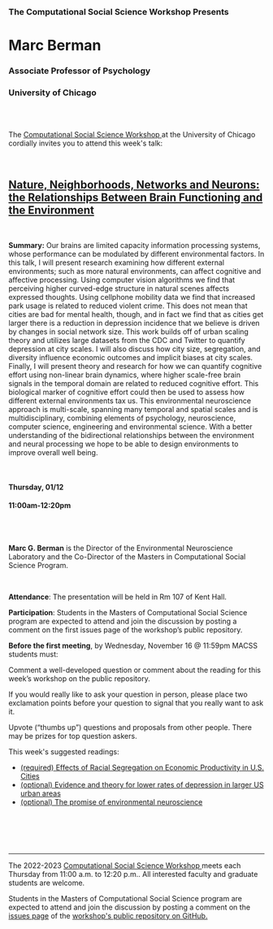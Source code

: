 <br>

<h3 class=pfblock-header> The Computational Social Science Workshop Presents </h3>

<h1 class=pfblock-header3> Marc Berman</h1>
<h3 class=pfblock-header3> Associate Professor of Psychology </h3>
<h3 class=pfblock-header3> University of Chicago </h3>

<br><br>

<p class=pfblock-header3>The <a href="https://macss.uchicago.edu/content/computation-workshop"> Computational Social Science Workshop </a> at the University of Chicago cordially invites you to attend this week's talk:</p>

<br>

<div class=pfblock-header3>
<h2 class=pfblock-header>
  <a href=https://github.com/uchicago-computation-workshop/Fall2022/blob/main/01_12_Berman/Stier_etal_Segregation_Prod_arxiv_2022.pdf> Nature, Neighborhoods, Networks and Neurons: the Relationships Between Brain Functioning and the Environment </a>
</h2>

<br>
</div>

<p class=footertext2>

**Summary:** Our brains are limited capacity information processing systems, whose performance can be modulated by different environmental factors.  In this talk, I will present research examining how different external environments; such as more natural environments, can affect cognitive and affective processing. Using computer vision algorithms we find that perceiving higher curved-edge structure in natural scenes affects expressed thoughts. Using cellphone mobility data we find that increased park usage is related to reduced violent crime.  This does not mean that cities are bad for mental health, though, and in fact we find that as cities get larger there is a reduction in depression incidence that we believe is driven by changes in social network size. This work builds off of urban scaling theory and utilizes large datasets from the CDC and Twitter to quantify depression at city scales.  I will also discuss how city size, segregation, and diversity influence economic outcomes and implicit biases at city scales. Finally, I will present theory and research for how we can quantify cognitive effort using non-linear brain dynamics, where higher scale-free brain signals in the temporal domain are related to reduced cognitive effort. This biological marker of cognitive effort could then be used to assess how different external environments tax us.  This environmental neuroscience approach is multi-scale, spanning many temporal and spatial scales and is multidisciplinary, combining elements of psychology, neuroscience, computer science, engineering and environmental science.  With a better understanding of the bidirectional relationships between the environment and neural processing we hope to be able to design environments to improve overall well being.

</p>

<br>

<h4 class=pfblock-header3> Thursday, 01/12 </h4>
<h4 class=pfblock-header3> 11:00am-12:20pm </h4>

<br><br>

<p class=footertext2>

**Marc G. Berman** is the Director of the Environmental Neuroscience Laboratory and the Co-Director of the Masters in Computational Social Science Program.
</p>

<br>

<p class=footertext2>

**Attendance**: The presentation will be held in Rm 107 of Kent Hall.

**Participation**: Students in the Masters of Computational Social Science program are expected to attend and join the discussion by posting a comment on the first issues page of the workshop’s public repository.

**Before the first meeting**, by Wednesday, November 16 @ 11:59pm MACSS students must:

Comment a well-developed question or comment about the reading for this week’s workshop on the public repository.

If you would really like to ask your question in person, please place two exclamation points before your question to signal that you really want to ask it.

Upvote (“thumbs up”) questions and proposals from other people. There may be prizes for top question askers.
</p>

This week's suggested readings:

- [(required) Effects of Racial Segregation on Economic Productivity in U.S. Cities](https://github.com/uchicago-computation-workshop/Fall2022/blob/main/01_12_Berman/Stier_etal_Segregation_Prod_arxiv_2022.pdf)
- [(optional) Evidence and theory for lower rates of depression in larger US urban areas](https://github.com/uchicago-computation-workshop/Fall2022/blob/main/01_12_Berman/Stier_etal_PNAS_2021.pdf)
- [(optional) The promise of environmental neuroscience](https://github.com/uchicago-computation-workshop/Fall2022/blob/main/01_12_Berman/Berman_et_al-2019-Nature_Human_Behaviour.pdf)
<br>

<br><br>

---

<p class=footertext> The 2022-2023 <a href="https://macss.uchicago.edu/content/computation-workshop"> Computational Social Science Workshop </a> meets each Thursday from 11:00 a.m. to 12:20 p.m.. All interested faculty and graduate students are welcome.</p>

<p class=footertext>Students in the Masters of Computational Social Science program are expected to attend and join the discussion by posting a comment on the <a href=https://github.com/uchicago-computation-workshop/Fall2022/issues/10>issues page</a> of the <a href=https://github.com/uchicago-computation-workshop/Fall2022>workshop's public repository on GitHub.</a></p>
